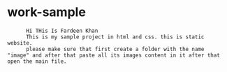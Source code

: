 # work-sample
          
          Hi THis Is Fardeen Khan
          This is my sample project in html and css. this is static website.
          please make sure that first create a folder with the name "image" and after that paste all its images content in it after that open the main file.
